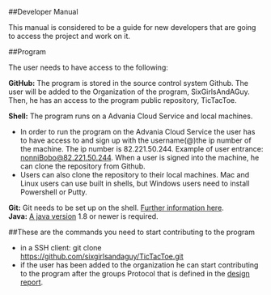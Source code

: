 ##Developer Manual

This manual is considered to be a guide for new developers that are going to access the project and work on it. </br>

##Program

The user needs to have access to the following:

**GitHub:** The program is stored in the source control system Github. The user will be added to the Organization of the program, SixGirlsAndAGuy. Then, he has an access to the program public repository, TicTacToe.

**Shell:** The program runs on a Advania Cloud Service and local machines. 
* In order to run the program on the Advania Cloud Service the user has to have access to and sign up with the username(@)the ip number of the machine. The ip number is 82.221.50.244.
Example of user entrance: nonniBobo@82.221.50.244. When a user is signed into the machine, he can clone the repository from Github. </br>
* Users can also clone the repository to their local machines. Mac and Linux users can use built in shells, but Windows users need to install Powershell or Putty.</br>

**Git:** Git needs to be set up on the shell. [Further information here](http://git-scm.com/book/en/v2/Getting-Started-Installing-Git "a Safari extension"). </br>
**Java:** [A java version](https://java.com/en/download/ "java") 1.8 or newer is required. </br>


##These are the commands you need to start contributing to the program
* in a SSH client: git clone https://github.com/sixgirlsandaguy/TicTacToe.git
* if the user has been added to the organization he can start contributing to the program after the groups Protocol that is defined in the [design report](https://github.com/sixgirlsandaguy/TicTacToe/blob/master/Docs/DesignReport.md "design report").



